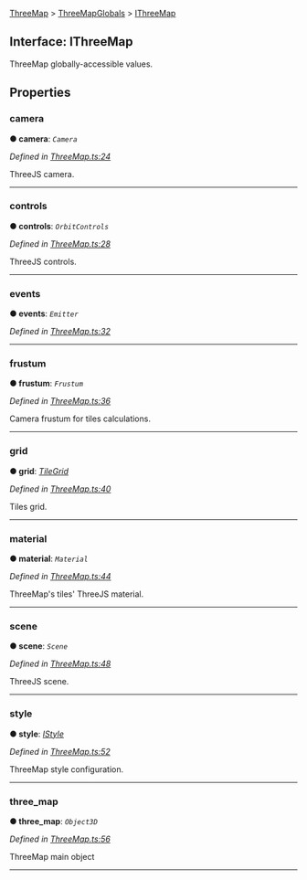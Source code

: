 [ThreeMap](api-readme.md) > [ThreeMapGlobals](api-modules-threemapglobals.md) > [IThreeMap](api-interfaces-threemapglobals.ithreemap.md)



## Interface: IThreeMap


ThreeMap globally-accessible values.


## Properties
<a id="camera"></a>

###  camera

**●  camera**:  *`Camera`* 

*Defined in [ThreeMap.ts:24](https://github.com/areknawo/ThreeMap/blob/master/src/ThreeMap.ts#L24)*



ThreeJS camera.




___

<a id="controls"></a>

###  controls

**●  controls**:  *`OrbitControls`* 

*Defined in [ThreeMap.ts:28](https://github.com/areknawo/ThreeMap/blob/master/src/ThreeMap.ts#L28)*



ThreeJS controls.




___

<a id="events"></a>

###  events

**●  events**:  *`Emitter`* 

*Defined in [ThreeMap.ts:32](https://github.com/areknawo/ThreeMap/blob/master/src/ThreeMap.ts#L32)*





___

<a id="frustum"></a>

###  frustum

**●  frustum**:  *`Frustum`* 

*Defined in [ThreeMap.ts:36](https://github.com/areknawo/ThreeMap/blob/master/src/ThreeMap.ts#L36)*



Camera frustum for tiles calculations.




___

<a id="grid"></a>

###  grid

**●  grid**:  *[TileGrid](api-classes-tilegrid.tilegrid-1.md)* 

*Defined in [ThreeMap.ts:40](https://github.com/areknawo/ThreeMap/blob/master/src/ThreeMap.ts#L40)*



Tiles grid.




___

<a id="material"></a>

###  material

**●  material**:  *`Material`* 

*Defined in [ThreeMap.ts:44](https://github.com/areknawo/ThreeMap/blob/master/src/ThreeMap.ts#L44)*



ThreeMap's tiles' ThreeJS material.




___

<a id="scene"></a>

###  scene

**●  scene**:  *`Scene`* 

*Defined in [ThreeMap.ts:48](https://github.com/areknawo/ThreeMap/blob/master/src/ThreeMap.ts#L48)*



ThreeJS scene.




___

<a id="style"></a>

###  style

**●  style**:  *[IStyle](api-interfaces-interfaces.istyle.md)* 

*Defined in [ThreeMap.ts:52](https://github.com/areknawo/ThreeMap/blob/master/src/ThreeMap.ts#L52)*



ThreeMap style configuration.




___

<a id="three_map"></a>

###  three_map

**●  three_map**:  *`Object3D`* 

*Defined in [ThreeMap.ts:56](https://github.com/areknawo/ThreeMap/blob/master/src/ThreeMap.ts#L56)*



ThreeMap main object




___



